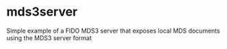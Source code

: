 # mds3server
Simple example of a FIDO MDS3 server that exposes local MDS documents using the MDS3 server format
